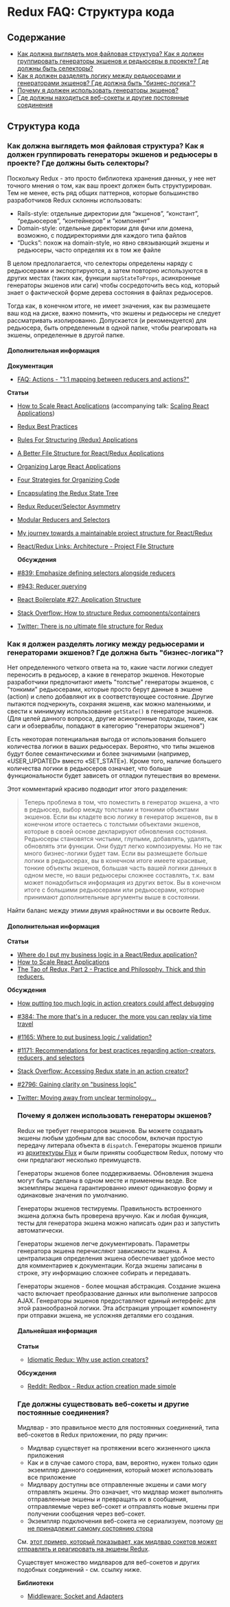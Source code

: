 # Redux FAQ: Структура кода

## Содержание

- [Как должна выглядеть моя файловая структура? Как я должен группировать генераторы экшенов и редьюсеры в проекте? Где должны быть селекторы?](#structure-file-structure)
- [Как я должен разделять логику между редьюсерами и генераторами экшенов? Где должна быть "бизнес-логика"?](#structure-business-logic)
- [Почему я должен использовать генераторы экшенов?](#why-should-i-use-action-creators)
- [Где должны находиться веб-сокеты и другие постоянные соединения](#where-should-websockets-and-other-persistent-connections-live)


## Структура кода

<a id="structure-file-structure"></a>

### Как должна выглядеть моя файловая структура? Как я должен группировать генераторы экшенов и редьюсеры в проекте? Где должны быть селекторы?

Поскольку Redux - это просто библиотека хранения данных, у нее нет точного мнения о том, как ваш проект должен быть структурирован. Тем не менее, есть ряд общих паттернов, которые большинство разработчиков Redux склонны использовать:

- Rails-style: отдельные директории для “экшенов”, “констант”, “редьюсеров”, “контейнеров” и “компонент”
- Domain-style: отдельные директории для фичи или домена, возможно, с поддиректориями для каждого типа файлов
- “Ducks”: похож на domain-style, но явно связывающий экшены и редьюсеры, часто определяя их в том же файле

В целом предполагается, что селекторы определены наряду с редьюсерами и экспортируются, а затем повторно используются в других местах (таких как, функции `mapStateToProps`, асинхронные генераторы экшенов или саги) чтобы сосредоточить весь код, который знает о фактической форме дерева состояния в файлах редьюсеров.

Тогда как, в конечном итоге, не имеет значения, как вы размещаете ваш код на диске, важно помнить, что экшены и редьюсеры не следует рассматривать изолированно. Допускается (и рекомендуется) для редьюсера, быть определенным в одной папке, чтобы реагировать на экшены, определенные в другой папке.

#### Дополнительная информация

**Документация**
- [FAQ: Actions - "1:1 mapping between reducers and actions?"](/docs/faq/Actions.md#actions-reducer-mappings)

**Статьи**
- [How to Scale React Applications](https://www.smashingmagazine.com/2016/09/how-to-scale-react-applications/) (accompanying talk: [Scaling React Applications](https://vimeo.com/168648012))

- [Redux Best Practices](https://medium.com/lexical-labs-engineering/redux-best-practices-64d59775802e)

- [Rules For Structuring (Redux) Applications ](http://jaysoo.ca/2016/02/28/organizing-redux-application/)

- [A Better File Structure for React/Redux Applications](http://marmelab.com/blog/2015/12/17/react-directory-structure.html)

- [Organizing Large React Applications](http://engineering.kapost.com/2016/01/organizing-large-react-applications/)

- [Four Strategies for Organizing Code](https://medium.com/@msandin/strategies-for-organizing-code-2c9d690b6f33)

- [Encapsulating the Redux State Tree](http://randycoulman.com/blog/2016/09/13/encapsulating-the-redux-state-tree/)

- [Redux Reducer/Selector Asymmetry](http://randycoulman.com/blog/2016/09/20/redux-reducer-selector-asymmetry/)

- [Modular Reducers and Selectors](http://randycoulman.com/blog/2016/09/27/modular-reducers-and-selectors/)

- [My journey towards a maintainable project structure for React/Redux](https://medium.com/@mmazzarolo/my-journey-toward-a-maintainable-project-structure-for-react-redux-b05dfd999b5)

- [React/Redux Links: Architecture - Project File Structure](https://github.com/markerikson/react-redux-links/blob/master/react-redux-architecture.md#project-file-structure)

  **Обсуждения**

- [#839: Emphasize defining selectors alongside reducers](https://github.com/reduxjs/redux/issues/839)
- [#943: Reducer querying](https://github.com/reduxjs/redux/issues/943)
- [React Boilerplate #27: Application Structure](https://github.com/mxstbr/react-boilerplate/issues/27)
- [Stack Overflow: How to structure Redux components/containers](http://stackoverflow.com/questions/32634320/how-to-structure-redux-components-containers/32921576)
- [Twitter: There is no ultimate file structure for Redux](https://twitter.com/dan_abramov/status/783428282666614784)

<a id="structure-business-logic"></a>

### Как я должен разделять логику между редьюсерами и генераторами экшенов? Где должна быть "бизнес-логика"?

Нет определенного четкого ответа на то, какие части логики следует переносить в редьюсер, а какие в генератор экшенов. Некоторые разработчики предпочитают иметь "толстые" генераторы экшенов, с "тонкими" редьюсерами, которые просто берут данные в экшене (action) и слепо добавляют их в соответствующее состояние.
Другие пытаются подчеркнуть, сохраняя экшенв, как можно маленькими, и свести к минимуму использование `getState()` в генераторе экшенов. (Для целей данного вопроса, другие асинхронные подходы, такие, как саги и обзерваблы, попадают в категорию "генераторы экшенов")

Есть некоторая потенциальная выгода от использования большего количества логики в ваших редьюсерах. Вероятно, что типы экшенов будут более семантическими и более значимыми (например, «USER_UPDATED» вместо «SET_STATE»). Кроме того, наличие большего количества логики в редьюсеров означает, что больше функциональности будет зависеть от отладки путешествия во времени.

Этот комментарий красиво подводит итог этого разделения:

> Теперь проблема в том, что поместить в генератор экшена, а что в редьюсер, выбор между толстыми и тонкими объектами экшенов. Если вы кладете всю логику в генератор экшенов, вы в конечном итоге остаетесь с толстыми объектами экшенов, которые в своей основе декларируют обновления состояния. Редьюсеры становятся чистыми, глупыми, добавлять, удалять, обновлять эти функции. Они будут легко композируемы. Но не так много бизнес-логики будет там.
> Если вы размещаете больше логики в редьюсерах, вы в конечном итоге имеете красивые, тонкие объекты экшенов, большая часть вашей логики данных в одном месте, но ваши редьюсеры сложнее составлять, т.к. вам может понадобиться информация из других веток. Вы в конечном итоге с большими редьюсерами или редьюсерами, которые принимают дополнительные аргументы выше в состоянии.

Найти баланс между этими двумя крайностями и вы освоите Redux.


#### Дополнительная информация

**Статьи**
- [Where do I put my business logic in a React/Redux application?](https://medium.com/@jeffbski/where-do-i-put-my-business-logic-in-a-react-redux-application-9253ef91ce1)
- [How to Scale React Applications](https://www.smashingmagazine.com/2016/09/how-to-scale-react-applications/)
- [The Tao of Redux, Part 2 - Practice and Philosophy. Thick and thin reducers.](http://blog.isquaredsoftware.com/2017/05/idiomatic-redux-tao-of-redux-part-2/#thick-and-thin-reducers)

**Обсуждения**
- [How putting too much logic in action creators could affect debugging](https://github.com/reduxjs/redux/issues/384#issuecomment-127393209)

- [#384: The more that's in a reducer, the more you can replay via time travel](https://github.com/reduxjs/redux/issues/384#issuecomment-127393209)

- [#1165: Where to put business logic / validation?](https://github.com/reduxjs/redux/issues/1165)

- [#1171: Recommendations for best practices regarding action-creators, reducers, and selectors](https://github.com/reduxjs/redux/issues/1171)

- [Stack Overflow: Accessing Redux state in an action creator?](http://stackoverflow.com/questions/35667249/accessing-redux-state-in-an-action-creator/35674575)

- [#2796: Gaining clarity on "business logic"](https://github.com/reduxjs/redux/issues/2796#issue-289298280)

- [Twitter: Moving away from unclear terminology...](https://twitter.com/FwardPhoenix/status/952971237004926977)

  <a id="why-should-i-use-action-creators"></a>

  ### Почему я должен использовать генераторы экшенов?

  Redux не требует генераторов экшенов. Вы можете создавать экшены любым удобным для вас способом, включая простую передачу литерала объекта в `dispatch`. Генераторы экшенов пришли из [архитектуры Flux](https://facebook.github.io/react/blog/2014/07/30/flux-actions-and-the-dispatcher.html#actions-and-actioncreators) и были приняты сообществом Redux, потому что они предлагают несколько преимуществ.

  Генераторы экшенов более поддерживаемы. Обновления экшена могут быть сделаны в одном месте и применены везде. Все экземпляры экшена гарантированно имеют одинаковую форму и одинаковые значения по умолчанию.

  Генераторы экшенов тестируемы. Правильность встроенного экшена должна быть проверена вручную. Как и любая функция, тесты для генератора экшена можно написать один раз и запустить автоматически.

  Генераторы экшенов легче документировать. Параметры генератора экшена перечисляют зависимости экшена. А централизация определения экшена обеспечивает удобное место для комментариев к документации. Когда экшены записаны в строке, эту информацию сложнее собирать и передавать.

  Генераторы экшенов - более мощная абстракция. Создание экшена часто включает преобразование данных или выполнение запросов AJAX. Генераторы экшенов предоставляют единый интерфейс для этой разнообразной логики. Эта абстракция упрощает компоненту при отправки экшена, не усложняя деталями его создания.
  

  #### Дальнейшая информация

  **Статьи**

  - [Idiomatic Redux: Why use action creators?](http://blog.isquaredsoftware.com/2016/10/idiomatic-redux-why-use-action-creators/)


  **Обсуждения**

  - [Reddit: Redbox - Redux action creation made simple](https://www.reddit.com/r/reactjs/comments/54k8js/redbox_redux_action_creation_made_simple/d8493z1/?context=4)


  ### Где должны существовать веб-сокеты и другие постоянные соединения?

  Мидлвар - это правильное место для постоянных соединений, типа веб-сокетов в Redux приложении, по ряду причин:

  - Мидлвар существует на протяжении всего жизненного цикла приложения
  - Как и в случае самого стора, вам, вероятно, нужен только один экземпляр данного соединения, который может использовать все приложение
  - Мидлвару доступны все отправленные экшены и сами могу отправлять экшены. Это означает, что мидлвар может выполнять отправленные экшены и превращать их в сообщения, отправляемые через веб-сокет и отправлять новые экшены при получении сообщения через веб-сокет.
  - Экземпляр подключения веб-сокета не сериализуем, поэтому [он не принадлежит самому состоянию стора](/faq/organizing-state#organizing-state-non-serializable)
    

  См. [этот пример, который показывает, как мидлвар сокетов может отправлять и реагировать на экшены Redux](https://gist.github.com/markerikson/3df1cf5abbac57820a20059287b4be58).

  Существует множество мидлваров для веб-сокетов и других подобных соединений - см. ссылку ниже.
  

  **Библиотеки**

  - [Middleware: Socket and Adapters](https://github.com/markerikson/redux-ecosystem-links/blob/master/middleware-sockets-adapters.md)

  
